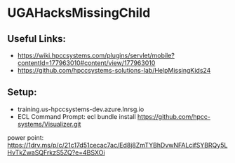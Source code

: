 # UGAHacksMissingChild
## Useful Links:
* https://wiki.hpccsystems.com/plugins/servlet/mobile?contentId=177963010#content/view/177963010
* https://github.com/hpccsystems-solutions-lab/HelpMissingKids24

## Setup:
* training.us-hpccsystems-dev.azure.lnrsg.io
* ECL Command Prompt: ecl bundle install https://github.com/hpcc-systems/Visualizer.git

power point: https://1drv.ms/p/c/21c17d51cecac7ac/Ed8j8ZmTYBhDvwNFALcifSYBRQy5LHvTkZwaSQFrkzS5ZQ?e=4BSXOi
